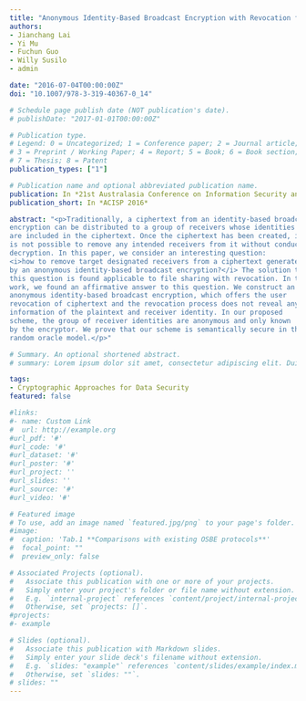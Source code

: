 ```yaml
---
title: "Anonymous Identity-Based Broadcast Encryption with Revocation for File Sharing"
authors:
- Jianchang Lai
- Yi Mu
- Fuchun Guo
- Willy Susilo
- admin

date: "2016-07-04T00:00:00Z"
doi: "10.1007/978-3-319-40367-0_14"

# Schedule page publish date (NOT publication's date).
# publishDate: "2017-01-01T00:00:00Z"

# Publication type.
# Legend: 0 = Uncategorized; 1 = Conference paper; 2 = Journal article;
# 3 = Preprint / Working Paper; 4 = Report; 5 = Book; 6 = Book section;
# 7 = Thesis; 8 = Patent
publication_types: ["1"]

# Publication name and optional abbreviated publication name.
publication: In *21st Australasia Conference on Information Security and Privacy*
publication_short: In *ACISP 2016*

abstract: "<p>Traditionally, a ciphertext from an identity-based broadcast
encryption can be distributed to a group of receivers whose identities
are included in the ciphertext. Once the ciphertext has been created, it
is not possible to remove any intended receivers from it without conducting
decryption. In this paper, we consider an interesting question:
<i>how to remove target designated receivers from a ciphertext generated
by an anonymous identity-based broadcast encryption?</i> The solution to
this question is found applicable to file sharing with revocation. In this
work, we found an affirmative answer to this question. We construct an
anonymous identity-based broadcast encryption, which offers the user
revocation of ciphertext and the revocation process does not reveal any
information of the plaintext and receiver identity. In our proposed
scheme, the group of receiver identities are anonymous and only known
by the encryptor. We prove that our scheme is semantically secure in the
random oracle model.</p>"

# Summary. An optional shortened abstract.
# summary: Lorem ipsum dolor sit amet, consectetur adipiscing elit. Duis posuere tellus ac convallis placerat. Proin tincidunt magna sed ex sollicitudin condimentum.

tags:
- Cryptographic Approaches for Data Security
featured: false

#links:
#- name: Custom Link
#  url: http://example.org
#url_pdf: '#'
#url_code: '#'
#url_dataset: '#'
#url_poster: '#'
#url_project: ''
#url_slides: ''
#url_source: '#'
#url_video: '#'

# Featured image
# To use, add an image named `featured.jpg/png` to your page's folder. 
#image:
#  caption: 'Tab.1 **Comparisons with existing OSBE protocols**'
#  focal_point: ""
#  preview_only: false

# Associated Projects (optional).
#   Associate this publication with one or more of your projects.
#   Simply enter your project's folder or file name without extension.
#   E.g. `internal-project` references `content/project/internal-project/index.md`.
#   Otherwise, set `projects: []`.
#projects:
#- example

# Slides (optional).
#   Associate this publication with Markdown slides.
#   Simply enter your slide deck's filename without extension.
#   E.g. `slides: "example"` references `content/slides/example/index.md`.
#   Otherwise, set `slides: ""`.
# slides: ""
---
```

